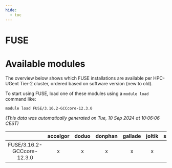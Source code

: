 ```yaml
---
hide:
  - toc
---
```


FUSE
====

# Available modules


The overview below shows which FUSE installations are available per HPC-UGent Tier-2 cluster, ordered based on software version (new to old).

To start using FUSE, load one of these modules using a `module load` command like:

```shell
module load FUSE/3.16.2-GCCcore-12.3.0
```

*(This data was automatically generated on Tue, 10 Sep 2024 at 10:06:06 CEST)*  

| |accelgor|doduo|donphan|gallade|joltik|shinx|skitty|
| :---: | :---: | :---: | :---: | :---: | :---: | :---: | :---: |
|FUSE/3.16.2-GCCcore-12.3.0|x|x|x|x|x|x|x|
